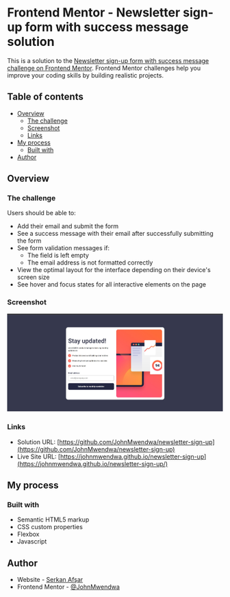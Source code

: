 # Frontend Mentor - Newsletter sign-up form with success message solution

This is a solution to the [Newsletter sign-up form with success message challenge on Frontend Mentor](https://www.frontendmentor.io/challenges/newsletter-signup-form-with-success-message-3FC1AZbNrv). Frontend Mentor challenges help you improve your coding skills by building realistic projects.

## Table of contents

- [Overview](#overview)
  - [The challenge](#the-challenge)
  - [Screenshot](#screenshot)
  - [Links](#links)
- [My process](#my-process)
  - [Built with](#built-with)
- [Author](#author)

## Overview

### The challenge

Users should be able to:

- Add their email and submit the form
- See a success message with their email after successfully submitting the form
- See form validation messages if:
  - The field is left empty
  - The email address is not formatted correctly
- View the optimal layout for the interface depending on their device's screen size
- See hover and focus states for all interactive elements on the page

### Screenshot

![Project screenshot 1](assets/images/screenshot.jpg)

### Links

- Solution URL: [https://github.com/JohnMwendwa/newsletter-sign-up](https://github.com/JohnMwendwa/newsletter-sign-up)
- Live Site URL: [https://johnmwendwa.github.io/newsletter-sign-up](https://johnmwendwa.github.io/newsletter-sign-up/)

## My process

### Built with

- Semantic HTML5 markup
- CSS custom properties
- Flexbox
- Javascript

## Author

- Website - [Serkan Afşar](https://github.com/SerkanAfsar)
- Frontend Mentor - [@JohnMwendwa](https://www.frontendmentor.io/profile/SerkanAfsar)
